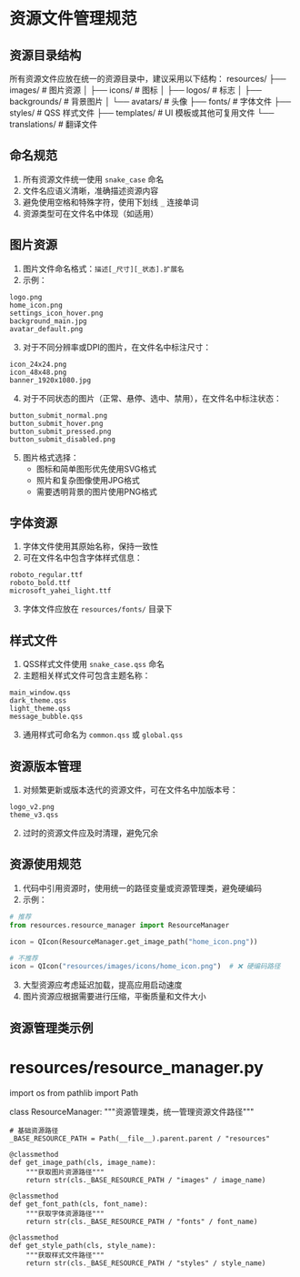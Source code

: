 # 资源文件管理规范

## 资源目录结构

所有资源文件应放在统一的资源目录中，建议采用以下结构：
resources/
├── images/      # 图片资源
│   ├── icons/   # 图标
│   ├── logos/   # 标志
│   ├── backgrounds/ # 背景图片
│   └── avatars/ # 头像
├── fonts/       # 字体文件
├── styles/      # QSS 样式文件
├── templates/   # UI 模板或其他可复用文件
└── translations/ # 翻译文件
## 命名规范

1. 所有资源文件统一使用 `snake_case` 命名
2. 文件名应语义清晰，准确描述资源内容
3. 避免使用空格和特殊字符，使用下划线 `_` 连接单词
4. 资源类型可在文件名中体现（如适用）

## 图片资源

1. 图片文件命名格式：`描述[_尺寸][_状态].扩展名`
2. 示例：

  ```
  logo.png
  home_icon.png
  settings_icon_hover.png
  background_main.jpg
  avatar_default.png
  ```

3. 对于不同分辨率或DPI的图片，在文件名中标注尺寸：

  ```
  icon_24x24.png
  icon_48x48.png
  banner_1920x1080.jpg
  ```

4. 对于不同状态的图片（正常、悬停、选中、禁用），在文件名中标注状态：

  ```
  button_submit_normal.png
  button_submit_hover.png
  button_submit_pressed.png
  button_submit_disabled.png
  ```

5. 图片格式选择：
   - 图标和简单图形优先使用SVG格式
   - 照片和复杂图像使用JPG格式
   - 需要透明背景的图片使用PNG格式

## 字体资源

1. 字体文件使用其原始名称，保持一致性
2. 可在文件名中包含字体样式信息：

  ```
  roboto_regular.ttf
  roboto_bold.ttf
  microsoft_yahei_light.ttf
  ```

3. 字体文件应放在 `resources/fonts/` 目录下

## 样式文件

1. QSS样式文件使用 `snake_case.qss` 命名
2. 主题相关样式文件可包含主题名称：

  ```
  main_window.qss
  dark_theme.qss
  light_theme.qss
  message_bubble.qss
  ```

3. 通用样式可命名为 `common.qss` 或 `global.qss`

## 资源版本管理

1. 对频繁更新或版本迭代的资源文件，可在文件名中加版本号：

  ```
  logo_v2.png
  theme_v3.qss
  ```

2. 过时的资源文件应及时清理，避免冗余

## 资源使用规范

1. 代码中引用资源时，使用统一的路径变量或资源管理类，避免硬编码
2. 示例：

  ```python
  # 推荐
  from resources.resource_manager import ResourceManager
  
  icon = QIcon(ResourceManager.get_image_path("home_icon.png"))
  
  # 不推荐
  icon = QIcon("resources/images/icons/home_icon.png")  # ❌ 硬编码路径
  ```

3. 大型资源应考虑延迟加载，提高应用启动速度
4. 图片资源应根据需要进行压缩，平衡质量和文件大小

## 资源管理类示例
# resources/resource_manager.py
import os
from pathlib import Path

class ResourceManager:
    """资源管理类，统一管理资源文件路径"""
    
    # 基础资源路径
    _BASE_RESOURCE_PATH = Path(__file__).parent.parent / "resources"
    
    @classmethod
    def get_image_path(cls, image_name):
        """获取图片资源路径"""
        return str(cls._BASE_RESOURCE_PATH / "images" / image_name)
    
    @classmethod
    def get_font_path(cls, font_name):
        """获取字体资源路径"""
        return str(cls._BASE_RESOURCE_PATH / "fonts" / font_name)
    
    @classmethod
    def get_style_path(cls, style_name):
        """获取样式文件路径"""
        return str(cls._BASE_RESOURCE_PATH / "styles" / style_name)